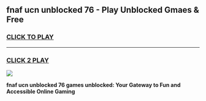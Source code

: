 
## fnaf ucn unblocked 76 - Play Unblocked Gmaes & Free
<h3>
<a href="https://news.freeplayer.one?title=fnaf_ucn_unblocked_76&ref=23F">CLICK TO PLAY</a></h3>
<hr>

<h3>
<a href="https://news.freeplayer.one?title=fnaf_ucn_unblocked_76&ref=23F">CLICK 2 PLAY</a>
  
</h3>

<a href="https://news.freeplayer.one?title=fnaf_ucn_unblocked_76&ref=23F/"><img src="https://clearcache.store/games.png"></a>


**fnaf ucn unblocked 76 games unblocked: Your Gateway to Fun and Accessible Online Gaming**
